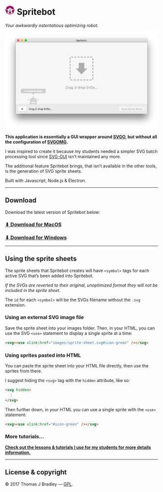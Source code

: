 # ![](.readme/spritebot-logo.png) Spritebot

*Your awkwardly ostentatious optimizing robot.*

![](.readme/screenshot.png)

**This application is essentially a GUI wrapper around [SVGO](https://github.com/svg/svgo), but without all the configuration of [SVGOMG](https://jakearchibald.github.io/svgomg/).**

I was inspired to create it because my students needed a simpler SVG batch processing tool since [SVG-GUI](https://github.com/svg/svgo-gui) isn’t maintained any more.

The additional feature Spritebot brings, that isn’t available in the other tools, is the generation of SVG sprite sheets.

Built with Javascript, Node.js & Electron.

---

## Download

Download the latest version of Spritebot below:

### [⬇ Download for MacOS](https://github.com/thomasjbradley/spritebot/releases/download/v1.2.2/Spritebot-1.2.2.dmg)
### [⬇ Download for Windows](https://github.com/thomasjbradley/spritebot/releases/download/v1.2.2/Spritebot-Setup-1.2.2.exe)

---

## Using the sprite sheets

The sprite sheets that Spritebot creates will have `<symbol>` tags for each active SVG that’s been added into Spritebot.

*If the SVGs are reverted to their original, unoptimized format they will not be included in the sprite sheet.*

The `id` for each `<symbol>` will be the SVGs filename without the `.svg` extension.

### Using an external SVG image file

Save the sprite sheet into your images folder. Then, in your HTML, you can use the SVG `<use>` statement to display a single sprite at a time:

```html
<svg><use xlink:href="images/sprite-sheet.svg#icon-green" /></svg>
```

### Using sprites pasted into HTML

You can paste the sprite sheet into your HTML file directly, then use the sprites from there.

I suggest hiding the `<svg>` tag with the `hidden` attribute, like so:

```html
<svg hidden>
  ⋮
</svg>
```

Then further down, in your HTML you can use a single sprite with the `<use>` statement:

```html
<svg><use xlink:href="#icon-green" /></svg>
```

### More tutorials…

[**Check out the lessons & tutorials I use for my students for more details information.**](https://learn-the-web.algonquindesign.ca/topics/advanced-svg/)

---

## License & copyright

© 2017 Thomas J Bradley — [GPL](LICENSE).
